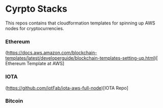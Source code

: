# Cyrpto Stacks

This repos contains that cloudformation templates for spinning up AWS nodes for cryptocurrencies.

### Ethereum
(https://docs.aws.amazon.com/blockchain-templates/latest/developerguide/blockchain-templates-setting-up.html)[ Ethereum Template at AWS]

### IOTA

(https://github.com/iotFab/iota-aws-full-node)[IOTA Repo]

### Bitcoin



